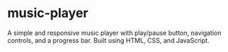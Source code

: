# music-player
A simple and responsive music player with play/pause button, navigation controls, and a progress bar. Built using HTML, CSS, and JavaScript.
